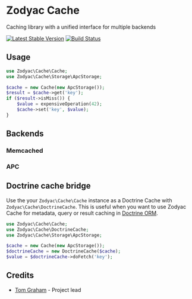 # Zodyac Cache

Caching library with a unified interface for multiple backends

[![Latest Stable Version](https://poser.pugx.org/zodyac/cache/v/stable.png)](https://packagist.org/packages/zodyac/cache) [![Build Status](https://secure.travis-ci.org/jadu/Cache.png)](http://travis-ci.org/jadu/Cache)

## Usage

```php
use Zodyac\Cache\Cache;
use Zodyac\Cache\Storage\ApcStorage;

$cache = new Cache(new ApcStorage());
$result = $cache->get('key');
if ($result->isMiss()) {
    $value = expensiveOperation(42);
    $cache->set('key', $value);
}
```

## Backends

### Memcached
### APC

## Doctrine cache bridge

Use the your `Zodyac\Cache\Cache` instance as a Doctrine Cache with `Zodyac\Cache\DoctrineCache`. This is useful when you want to use Zodyac Cache for metadata, query or result caching in [Doctrine ORM](http://github.com/doctrine/orm).

```php
use Zodyac\Cache\Cache;
use Zodyac\Cache\DoctrineCache;
use Zodyac\Cache\Storage\ApcStorage;

$cache = new Cache(new ApcStorage());
$doctrineCache = new DoctrineCache($cache);
$value = $doctrineCache->doFetch('key');
```

## Credits

* [Tom Graham](http://github.com/noginn) - Project lead
